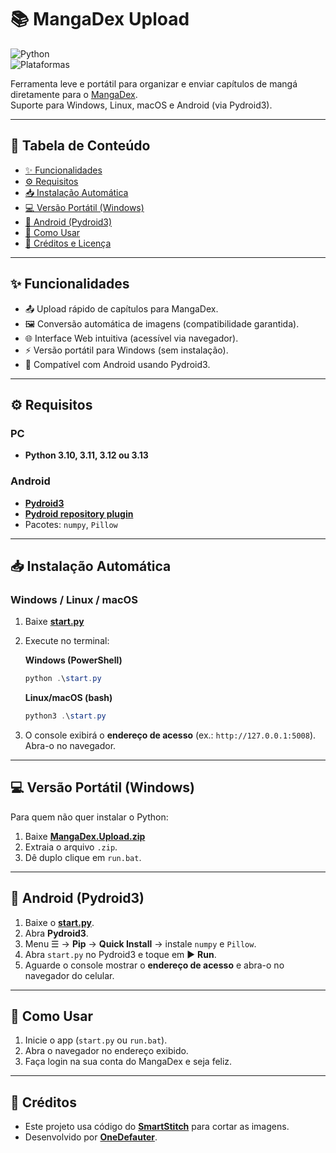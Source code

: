 # 📚 MangaDex Upload  
![Python](https://img.shields.io/badge/python-3.10%20|%203.11%20|%203.12%20|%203.13-blue?logo=python)  
![Plataformas](https://img.shields.io/badge/Plataformas-Windows%20|%20Linux%20|%20macOS%20|%20Android-green)

Ferramenta leve e portátil para organizar e enviar capítulos de mangá diretamente para o [MangaDex](https://mangadex.org).  
Suporte para Windows, Linux, macOS e Android (via Pydroid3).

---

## 📑 Tabela de Conteúdo
- [✨ Funcionalidades](#-funcionalidades)
- [⚙️ Requisitos](#️-requisitos)
- [📥 Instalação Automática](#-instalação-automática)
- [💻 Versão Portátil (Windows)](#-versão-portátil-windows)
- [📱 Android (Pydroid3)](#-android-pydroid3)
- [🚀 Como Usar](#-como-usar)
- [🤝 Créditos e Licença](#-créditos-e-licença)

---

## ✨ Funcionalidades
- 📤 Upload rápido de capítulos para MangaDex.  
- 🖼 Conversão automática de imagens (compatibilidade garantida).  
- 🌐 Interface Web intuitiva (acessível via navegador).  
- ⚡ Versão portátil para Windows (sem instalação).  
- 📱 Compatível com Android usando Pydroid3.  

---

## ⚙️ Requisitos
### PC
- **Python 3.10, 3.11, 3.12 ou 3.13**

### Android
- [**Pydroid3**](https://play.google.com/store/apps/details?id=ru.iiec.pydroid3)  
- [**Pydroid repository plugin**](https://play.google.com/store/apps/details?id=ru.iiec.pydroid3.quickinstallrepo)  
- Pacotes: `numpy`, `Pillow`

---

## 📥 Instalação Automática
### Windows / Linux / macOS
1. Baixe **[start.py](https://github.com/OneDefauter/MangaDex-Upload/releases/download/Main/start.py)**  
2. Execute no terminal:

   **Windows (PowerShell)**  
   ```powershell
   python .\start.py
   ```

   **Linux/macOS (bash)**  
   ```powershell
   python3 .\start.py

3. O console exibirá o **endereço de acesso** (ex.: `http://127.0.0.1:5008`). Abra-o no navegador.

---

## 💻 Versão Portátil (Windows)

Para quem não quer instalar o Python:

1. Baixe **[MangaDex.Upload.zip](https://github.com/OneDefauter/MangaDex-Upload/releases/download/Main/MangaDex.Upload.zip)**
2. Extraia o arquivo `.zip`.
3. Dê duplo clique em `run.bat`.

---

## 📱 Android (Pydroid3)

1. Baixe o **[start.py](https://github.com/OneDefauter/MangaDex-Upload/releases/download/Main/start.py)**.
2. Abra **Pydroid3**.
3. Menu ☰ → **Pip** → **Quick Install** → instale `numpy` e `Pillow`.
4. Abra `start.py` no Pydroid3 e toque em ▶ **Run**.
5. Aguarde o console mostrar o **endereço de acesso** e abra-o no navegador do celular.

---

## 🚀 Como Usar

1. Inicie o app (`start.py` ou `run.bat`).
2. Abra o navegador no endereço exibido.
3. Faça login na sua conta do MangaDex e seja feliz.

---

## 🤝 Créditos
* Este projeto usa código do [**SmartStitch**](https://github.com/MechTechnology/SmartStitch) para cortar as imagens.
* Desenvolvido por [**OneDefauter**](https://github.com/OneDefauter).